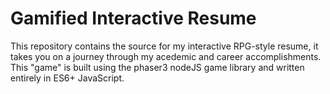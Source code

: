 # Gamified Interactive Resume
This repository contains the source for my interactive RPG-style resume, it takes you on a journey through my acedemic and career accomplishments. This "game" is built using the phaser3 nodeJS game library and written entirely in ES6+ JavaScript.
